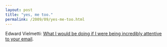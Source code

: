 ```yaml
---
layout: post
title: "yes, me too."
permalink: /2009/09/yes-me-too.html
---
```


Edward Vielmetti: [What I would be doing if I were being incredibly attentive to your email](http://vielmetti.typepad.com/vacuum/2009/09/what-i-would-be-doing-if-i-were-being-incredibly-attentive-to-your-email.html).